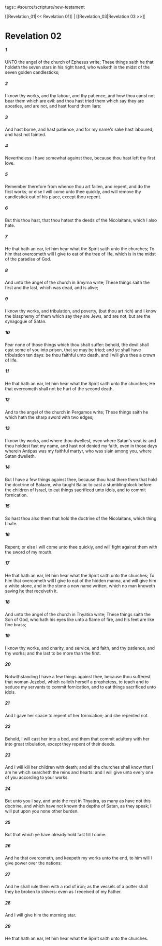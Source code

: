 tags:: #source/scripture/new-testament

[[Revelation_01|<< Revelation 01]] | [[Revelation_03|Revelation 03 >>]]

# Revelation 02

##### 1

UNTO the angel of the church of Ephesus write; These things saith he that holdeth the seven stars in his right hand, who walketh in the midst of the seven golden candlesticks;

##### 2

I know thy works, and thy labour, and thy patience, and how thou canst not bear them which are evil: and thou hast tried them which say they are apostles, and are not, and hast found them liars:

##### 3

And hast borne, and hast patience, and for my name's sake hast laboured, and hast not fainted.

##### 4

Nevertheless I have somewhat against thee, because thou hast left thy first love.

##### 5

Remember therefore from whence thou art fallen, and repent, and do the first works; or else I will come unto thee quickly, and will remove thy candlestick out of his place, except thou repent.

##### 6

But this thou hast, that thou hatest the deeds of the Nicolaitans, which I also hate.

##### 7

He that hath an ear, let him hear what the Spirit saith unto the churches; To him that overcometh will I give to eat of the tree of life, which is in the midst of the paradise of God.

##### 8

And unto the angel of the church in Smyrna write; These things saith the first and the last, which was dead, and is alive;

##### 9

I know thy works, and tribulation, and poverty, (but thou art rich) and I know the blasphemy of them which say they are Jews, and are not, but are the synagogue of Satan.

##### 10

Fear none of those things which thou shalt suffer: behold, the devil shall cast some of you into prison, that ye may be tried; and ye shall have tribulation ten days: be thou faithful unto death, and I will give thee a crown of life.

##### 11

He that hath an ear, let him hear what the Spirit saith unto the churches; He that overcometh shall not be hurt of the second death.

##### 12

And to the angel of the church in Pergamos write; These things saith he which hath the sharp sword with two edges;

##### 13

I know thy works, and where thou dwellest, even where Satan's seat is: and thou holdest fast my name, and hast not denied my faith, even in those days wherein Antipas was my faithful martyr, who was slain among you, where Satan dwelleth.

##### 14

But I have a few things against thee, because thou hast there them that hold the doctrine of Balaam, who taught Balac to cast a stumblingblock before the children of Israel, to eat things sacrificed unto idols, and to commit fornication.

##### 15

So hast thou also them that hold the doctrine of the Nicolaitans, which thing I hate.

##### 16

Repent; or else I will come unto thee quickly, and will fight against them with the sword of my mouth.

##### 17

He that hath an ear, let him hear what the Spirit saith unto the churches; To him that overcometh will I give to eat of the hidden manna, and will give him a white stone, and in the stone a new name written, which no man knoweth saving he that receiveth it.

##### 18

And unto the angel of the church in Thyatira write; These things saith the Son of God, who hath his eyes like unto a flame of fire, and his feet are like fine brass;

##### 19

I know thy works, and charity, and service, and faith, and thy patience, and thy works; and the last to be more than the first.

##### 20

Notwithstanding I have a few things against thee, because thou sufferest that woman Jezebel, which calleth herself a prophetess, to teach and to seduce my servants to commit fornication, and to eat things sacrificed unto idols.

##### 21

And I gave her space to repent of her fornication; and she repented not.

##### 22

Behold, I will cast her into a bed, and them that commit adultery with her into great tribulation, except they repent of their deeds.

##### 23

And I will kill her children with death; and all the churches shall know that I am he which searcheth the reins and hearts: and I will give unto every one of you according to your works.

##### 24

But unto you I say, and unto the rest in Thyatira, as many as have not this doctrine, and which have not known the depths of Satan, as they speak; I will put upon you none other burden.

##### 25

But that which ye have already hold fast till I come.

##### 26

And he that overcometh, and keepeth my works unto the end, to him will I give power over the nations:

##### 27

And he shall rule them with a rod of iron; as the vessels of a potter shall they be broken to shivers: even as I received of my Father.

##### 28

And I will give him the morning star.

##### 29

He that hath an ear, let him hear what the Spirit saith unto the churches.
